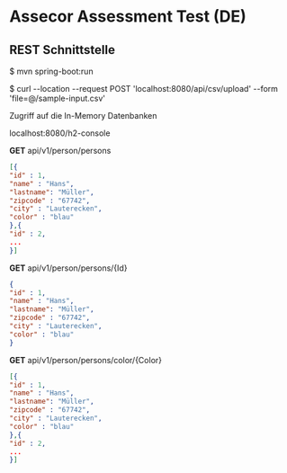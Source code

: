 # Assecor Assessment Test (DE)

## REST Schnittstelle

$ mvn spring-boot:run

$ curl --location --request POST 'localhost:8080/api/csv/upload' --form 'file=@<path-to-csv-file>/sample-input.csv'

Zugriff auf die In-Memory Datenbanken

localhost:8080/h2-console


**GET** api/v1/person/persons
```json
[{
"id" : 1,
"name" : "Hans",
"lastname": "Müller",
"zipcode" : "67742",
"city" : "Lauterecken",
"color" : "blau"
},{
"id" : 2,
...
}]
```

**GET** api/v1/person/persons/{Id}

```json
{
"id" : 1,
"name" : "Hans",
"lastname": "Müller",
"zipcode" : "67742",
"city" : "Lauterecken",
"color" : "blau"
}
```

**GET** api/v1/person/persons/color/{Color}
```json
[{
"id" : 1,
"name" : "Hans",
"lastname": "Müller",
"zipcode" : "67742",
"city" : "Lauterecken",
"color" : "blau"
},{
"id" : 2,
...
}]
```